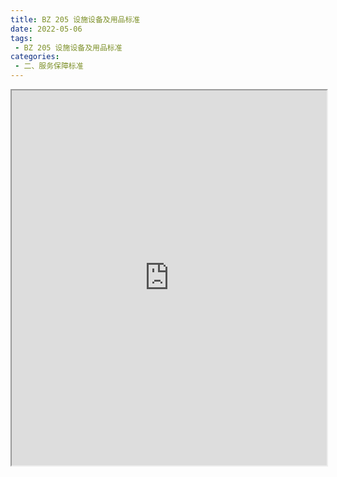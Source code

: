 ```yaml
---
title: BZ 205 设施设备及用品标准
date: 2022-05-06
tags:
 - BZ 205 设施设备及用品标准
categories:
 - 二、服务保障标准
---
```




<iframe src="https://wanli.yourtools.icu/pdf/web/viewer.html?file=https://vkceyugu.cdn.bspapp.com/VKCEYUGU-70d376b2-8c13-4496-a61e-94013c96172a/bd0612e5-73cc-47f0-b266-02c0c2647407.pdf" width="100%" height="600px"></iframe>
